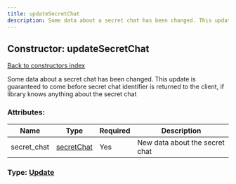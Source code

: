 ```yaml
---
title: updateSecretChat
description: Some data about a secret chat has been changed. This update is guaranteed to come before secret chat identifier is returned to the client, if library knows anything about the secret chat
---
```

## Constructor: updateSecretChat  
[Back to constructors index](index.md)



Some data about a secret chat has been changed. This update is guaranteed to come before secret chat identifier is returned to the client, if library knows anything about the secret chat

### Attributes:

| Name     |    Type       | Required | Description |
|----------|---------------|----------|-------------|
|secret\_chat|[secretChat](../constructors/secretChat.md) | Yes|New data about the secret chat|



### Type: [Update](../types/Update.md)


